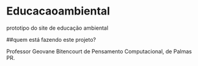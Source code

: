 # Educacaoambiental
prototipo do site de educação ambiental

##quem está fazendo este projeto?

Professor Geovane Bitencourt de Pensamento Computacional, de Palmas PR.
